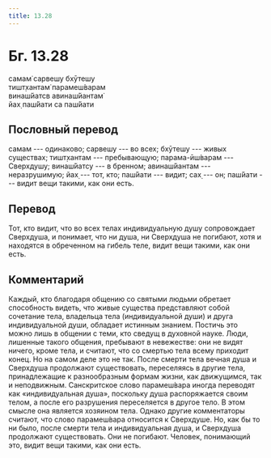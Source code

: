 ```yaml
---
title: 13.28
---
```


# Бг. 13.28
самам̇ сарвешу бхӯтешу<br/>
тишт̣хантам̇ парамеш́варам<br/>
винаш́йатсв авинаш́йантам̇<br/>
йах̣ паш́йати са паш́йати
## Пословный перевод

самам --- одинаково; сарвешу --- во всех; бхӯтешу --- живых существах;
тишт̣хантам --- пребывающую; парама-ӣш́варам --- Сверхдушу; винаш́йатсу ---
в бренном; авинаш́йантам --- неразрушимую; йах̣ --- тот, кто; паш́йати ---
видит; сах̣ --- он; паш́йати --- видит вещи такими, как они есть.

## Перевод

Тот, кто видит, что во всех телах индивидуальную душу сопровождает
Сверхдуша, и понимает, что ни душа, ни Сверхдуша не погибают, хотя и
находятся в обреченном на гибель теле, видит вещи такими, как они есть.

## Комментарий

Каждый, кто благодаря общению со святыми людьми обретает способность
видеть, что живые существа представляют собой сочетание тела, владельца
тела (индивидуальной души) и друга индивидуальной души, обладает
истинным знанием. Постичь это можно лишь в общении с теми, кто сведущ в
духовной науке. Люди, лишенные такого общения, пребывают в невежестве:
они не видят ничего, кроме тела, и считают, что со смертью тела всему
приходит конец. Но на самом деле это не так. После смерти тела вечная
душа и Сверхдуша продолжают существовать, переселяясь в другие тела,
принадлежащие к разнообразным формам жизни, как движущимся, так и
неподвижным. Санскритское слово парамеш́вара иногда переводят как
«индивидуальная душа», поскольку душа распоряжается своим телом, а после
его разрушения переселяется в другое тело. В этом смысле она является
хозяином тела. Однако другие комментаторы считают, что слово парамеш́вара
относится к Сверхдуше. Но, как бы то ни было, после смерти тела и
индивидуальная душа, и Сверхдуша продолжают существовать. Они не
погибают. Человек, понимающий это, видит вещи такими, как они есть.
